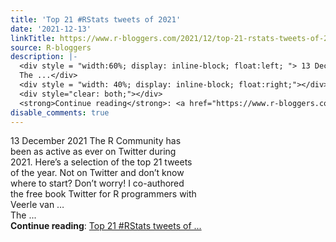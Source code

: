 ```yaml
---
title: 'Top 21 #RStats tweets of 2021'
date: '2021-12-13'
linkTitle: https://www.r-bloggers.com/2021/12/top-21-rstats-tweets-of-2021/
source: R-bloggers
description: |-
  <div style = "width:60%; display: inline-block; float:left; "> 13 December 2021 The R Community has been as active as ever on Twitter during 2021. Here’s a selection of the top 21 tweets of the year. Not on Twitter and don’t know where to start? Don’t worry! I co-authored the free book Twitter for R programmers with Veerle van …<br />
  The ...</div>
  <div style = "width: 40%; display: inline-block; float:right;"></div>
  <div style="clear: both;"></div>
  <strong>Continue reading</strong>: <a href="https://www.r-bloggers.com/2021/12/top-21-rstats-tweets-of-2021/">Top 21 #RStats tweets of ...
disable_comments: true
---
```

<div style = "width:60%; display: inline-block; float:left; "> 13 December 2021 The R Community has been as active as ever on Twitter during 2021. Here’s a selection of the top 21 tweets of the year. Not on Twitter and don’t know where to start? Don’t worry! I co-authored the free book Twitter for R programmers with Veerle van …<br />
The ...</div>
<div style = "width: 40%; display: inline-block; float:right;"></div>
<div style="clear: both;"></div>
<strong>Continue reading</strong>: <a href="https://www.r-bloggers.com/2021/12/top-21-rstats-tweets-of-2021/">Top 21 #RStats tweets of ...